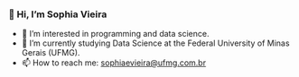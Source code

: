 ### 👋 Hi, I’m Sophia Vieira  
- 👀 I’m interested in programming and data science.  
- 🌱 I’m currently studying Data Science at the Federal University of Minas Gerais (UFMG).  
- 📫 How to reach me: sophiaevieira@ufmg.com.br  

<!---
sophiaevieira/sophiaevieira is a ✨ special ✨ repository because its `README.md` (this file) appears on your GitHub profile.
You can click the Preview link to take a look at your changes.
--->
